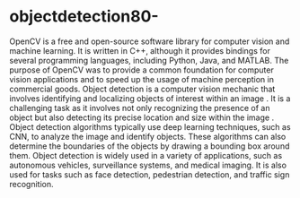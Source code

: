 # objectdetection80-
OpenCV is a free and open-source software library for computer vision and machine learning. It is written in C++, although it provides bindings for several programming languages, including Python, Java, and MATLAB.
The purpose of OpenCV was to provide a common foundation for computer vision applications and to speed up the usage of machine perception in commercial goods.
Object detection is a computer vision mechanic that involves identifying and localizing objects of interest within an image . It is a challenging task as it involves not only recognizing the presence of an object but also detecting its precise location and size within the image .
Object detection algorithms typically use deep learning techniques, such as CNN, to analyze the image and identify objects. These algorithms can also determine the boundaries of the objects by drawing a bounding box around them.
Object detection is widely used in a variety of applications, such as autonomous vehicles, surveillance systems, and medical imaging. It is also used for tasks such as face detection, pedestrian detection, and traffic sign recognition.
